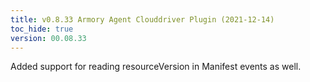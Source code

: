 ```yaml
---
title: v0.8.33 Armory Agent Clouddriver Plugin (2021-12-14)
toc_hide: true
version: 00.08.33
---
```


Added support for reading resourceVersion in Manifest events as well.
